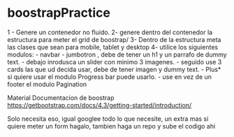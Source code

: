 # boostrapPractice

1 - Genere un contenedor no fluido.
2- genere dentro del contenedor la estructura para meter el grid de boostrap/
3- Dentro de la estructura meta las clases que sean para mobile, tablet y desktop
4- utilice los siguientes modulos:
      - navbar
      - jumbotron , debe de tener un h1 y un parrafo de dummy text.
      - debajo inrodusca un slider con minimo 3 imagenes.
      - seguido use 3 cards las que ud decida usar, debe de tener imagen y dummy text.
      - Plus* si quiere usar el modulo Progress bar puede usarlo.
      - use en vez de un footer el modulo Pagination
      
      
   Material
   Documentacion de boostrap
   https://getbootstrap.com/docs/4.3/getting-started/introduction/
   
   Solo necesita eso, igual googlee todo lo que necesite, un extra mas si quiere meter un form hagalo, tambien haga un repo y sube el codigo ahi

